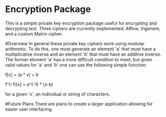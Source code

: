 # Encryption Package
This is a simple private key encryption package useful for encrypting and decrypting text.
Three ciphers are currently implemented: Affine, Vigenere, and a custom Matrix cipher.

#Overview
In general these private key ciphers work using modular arithmetic.
To do this, one must generate an element 'a' that must have a multiplicative inverse and an element 'b' that must have an additive inverse.
The former element 'a' has a more difficult condition to meet, but given valid values for 'a' and 'b' one can use the following simple function:

f[x] = (a * x) + b

f^(-1)[x] = a^(-1) * (x-b)

for a given 'x', an individual or string of characters.

#Future Plans
There are plans to create a larger application allowing for easier user interfacing.
